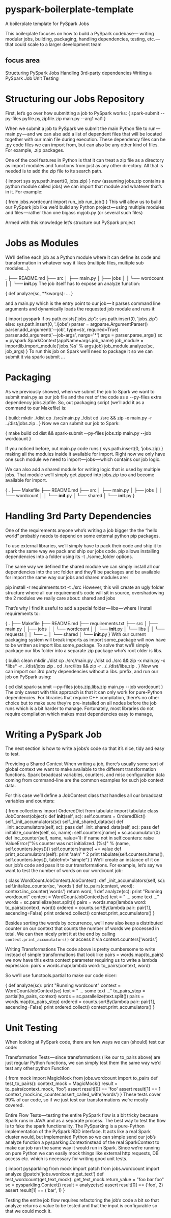 # pyspark-boilerplate-template
A boilerplate template for PySpark Jobs


This boilerplate focuses on how to build a PySpark codebase— writing modular jobs, building, packaging, handling dependencies, testing, etc. — that could scale to a larger development team

## focus area
Structuring PySpark Jobs
Handling 3rd-party dependencies
Writing a PySpark Job
Unit Testing

# Structuring our Jobs Repository
First, let’s go over how submitting a job to PySpark works:
{
spark-submit --py-files pyfile.py,zipfile.zip main.py --arg1 val1
}

When we submit a job to PySpark we submit the main Python file to run — main.py — and we can also add a list of dependent files that will be located together with our main file during execution.
These dependency files can be .py code files we can import from, but can also be any other kind of files. For example, .zip packages.

One of the cool features in Python is that it can treat a zip file as a directory as import modules and functions from just as any other directory. 
All that is needed is to add the zip file to its search path.

{
import sys
sys.path.insert(0, jobs.zip)
}
now (assuming jobs.zip contains a python module called jobs) we can import that module and whatever that’s in it. For example:

{
from jobs.wordcount import run_job
run_job()
}
This will allow us to build our PySpark job like we’d build any Python project — using multiple modules and files — rather than one bigass myjob.py (or several such files)

Armed with this knowledge let’s structure out PySpark project

# Jobs as Modules
We’ll define each job as a Python module where it can define its code and transformation in whatever way it likes (multiple files, multiple sub modules…).

.
├── README.md
├── src
│   ├── main.py
│   ├── jobs
│   │   └── wordcount
│   │       └── __init__.py
The job itself has to expose an analyze function:

{
def analyze(sc, **kwargs):
   ...
}

and a main.py which is the entry point to our job — it parses command line arguments and dynamically loads the requested job module and runs it:

{
import pyspark
if os.path.exists('jobs.zip'):
    sys.path.insert(0, 'jobs.zip')
else:
    sys.path.insert(0, './jobs')
parser = argparse.ArgumentParser()
parser.add_argument('--job', type=str, required=True)
parser.add_argument('--job-args', nargs='*')
args = parser.parse_args()
sc = pyspark.SparkContext(appName=args.job_name)
job_module = importlib.import_module('jobs.%s' % args.job)
job_module.analyze(sc, job_args)
}
To run this job on Spark we’ll need to package it so we can submit it via spark-submit …

# Packaging
As we previously showed, when we submit the job to Spark we want to submit main.py as our job file and the rest of the code as a --py-files extra dependency jobs.zipfile.
So, out packaging script (we’ll add it as a command to our Makefile) is:

{
build:
    mkdir ./dist
    cp ./src/main.py ./dist
    cd ./src && zip -x main.py -r ../dist/jobs.zip .
}
Now we can submit our job to Spark:

{
make build
cd dist && spark-submit --py-files jobs.zip main.py --job wordcount
}

If you noticed before, out main.py code runs 
{
sys.path.insert(0, 'jobs.zip)
}
making all the modules inside it available for import.
Right now we only have one such module we need to import — jobs — which contains our job logic.

We can also add a shared module for writing logic that is used by multiple jobs. That module we’ll simply get zipped into jobs.zip too and become available for import.

{
.
├── Makefile
├── README.md
├── src
│   ├── main.py
│   ├── jobs
│   │   └── wordcount
│   │       └── __init__.py
│   └── shared
│       └── __init__.py
}

# Handling 3rd Party Dependencies
One of the requirements anyone who’s writing a job bigger the the “hello world” probably needs to depend on some external python pip packages.

To use external libraries, we’ll simply have to pack their code and ship it to spark the same way we pack and ship our jobs code. 
pip allows installing dependencies into a folder using its -t ./some_folder options.

The same way we defined the shared module we can simply install all our dependencies into the src folder and they’ll be packages and be available for import the same way our jobs and shared modules are:

pip install -r requirements.txt -t ./src
However, this will create an ugly folder structure where all our requirement’s code will sit in source, overshadowing the 2 modules we really care about: shared and jobs

That’s why I find it useful to add a special folder — libs — where I install requirements to:

{
.
├── Makefile
├── README.md
├── requirements.txt
├── src
│   ├── main.py
│   ├── jobs
│   │   └── wordcount
│   │       └── __init__.py
│   └── libs
│   │   └── requests
│   │   └── ...
│   └── shared
│       └── __init__.py
}
With our current packaging system will break imports as import some_package will now have to be written as import libs.some_package.
To solve that we’ll simply package our libs folder into a separate zip package who’s root older is libs.

{
build: clean
 mkdir ./dist
 cp ./src/main.py ./dist
 cd ./src && zip -x main.py -x \*libs\* -r ../dist/jobs.zip .
 cd ./src/libs && zip -r ../../dist/libs.zip .
}
Now we can import our 3rd party dependencies without a libs. prefix, and run our job on PySpark using:

{
cd dist
spark-submit --py-files jobs.zip,libs.zip main.py --job wordcount
}
The only caveat with this approach is that it can only work for pure-Python dependencies. For libraries that require C++ compilation, there’s no other choice but to make sure they’re pre-installed on all nodes before the job runs which is a bit harder to manage. Fortunately, most libraries do not require compilation which makes most dependencies easy to manage,

# Writing a PySpark Job
The next section is how to write a jobs’s code so that it’s nice, tidy and easy to test.

Providing a Shared Context
When writing a job, there’s usually some sort of global context we want to make available to the different transformation functions. 
Spark broadcast variables, counters, and misc configuration data coming from command-line are the common examples for such job context data.

For this case we’ll define a JobContext class that handles all our broadcast variables and counters:

{
from collections import OrderedDict
from tabulate import tabulate
class JobContext(object):
  def __init__(self, sc):
    self.counters = OrderedDict()
    self._init_accumulators(sc)
    self._init_shared_data(sc)
  def _init_accumulators(self, sc):
    pass
  def _init_shared_data(self, sc):
    pass
  def initalize_counter(self, sc, name):
    self.counters[name] = sc.accumulator(0)
  def inc_counter(self, name, value=1):
    if name not in self.counters:
      raise ValueError("%s counter was not initialized. (%s)" % (name, self.counters.keys()))
    self.counters[name] += value
  def print_accumulators(self):
    print 'aa\n' * 2
    print tabulate(self.counters.items(), 
                   self.counters.keys(), 
                   tablefmt="simple")
}
We’ll create an instance of it on our job’s code and pass it to our transformations.
For example, let’s say we want to test the number of words on our wordcount job:

{
class WordCountJobContext(JobContext):
  def _init_accumulators(self, sc):
    self.initalize_counter(sc, 'words')
def to_pairs(context, word):
  context.inc_counter('words')
  return word, 1
def analyze(sc):
  print "Running wordcount"
  context = WordCountJobContext(sc)
  text = " ...  some text ..."
  words = sc.parallelize(text.split())
  pairs = words.map(lambda word: to_pairs(context, word))
  ordered = counts.sortBy(lambda pair: pair[1], ascending=False)
  print ordered.collect()
  context.print_accumulators()
}

Besides sorting the words by occurrence, we’ll now also keep a distributed counter on our context that counts the number of words we processed in total. We can then nicely print it at the end by calling `context.print_accumulators()` or access it via context.counters['words']

Writing Transformations
The code above is pretty cumbersome to write instead of simple transformations that look like pairs = words.map(to_pairs) we now have this extra context parameter requiring us to write a lambda expression: pairs = words.map(lambda word: to_pairs(context, word)

So we’ll use functools.partial to make our code nicer:

{
def analyze(sc):
  print "Running wordcount"
  context = WordCountJobContext(sc)
  text = " ...  some text ..."
  to_pairs_step = partial(to_pairs, context)
  words = sc.parallelize(text.split())
  pairs = words.map(to_pairs_step)
  ordered = counts.sortBy(lambda pair: pair[1], ascending=False)
  print ordered.collect()
  context.print_accumulators()
}

# Unit Testing
When looking at PySpark code, there are few ways we can (should) test our code:

Transformation Tests — since transformations (like our to_pairs above) are just regular Python functions, we can simply test them the same way we’d test any other python Function

{
from mock import MagicMock
from jobs.wordcount import to_pairs
def test_to_pairs():
  context_mock = MagicMock()
  result = to_pairs(context_mock, 'foo')
  assert result[0] == 'foo'
  assert result[1] == 1
  context_mock.inc_counter.assert_called_with('words')
}
These tests cover 99% of our code, so if we just test our transformations we’re mostly covered.

Entire Flow Tests — testing the entire PySpark flow is a bit tricky because Spark runs in JAVA and as a separate process.
The best way to test the flow is to fake the spark functionality.
The PySparking is a pure-Python implementation of the PySpark RDD interface. 
It acts like a real Spark cluster would, but implemented Python so we can simple send our job’s analyze function a pysparking.Contextinstead of the real SparkContext to make our job run the same way it would run in Spark.
Since we’re running on pure Python we can easily mock things like external http requests, DB access etc. which is necessary for writing good unit tests.

{
import pysparkling
from mock import patch
from jobs.wordcount import analyze
@patch('jobs.wordcount.get_text')
def test_wordcount(get_text_mock):
  get_text_mock.return_value = "foo bar foo"
  sc = pysparkling.Context()
  result = analyze(sc)
  assert result[0] == ('foo', 2)
  assert result[1] == ('bar', 1)
}

Testing the entire job flow requires refactoring the job’s code a bit so that analyze returns a value to be tested and that the input is configurable so that we could mock it.
